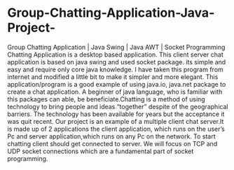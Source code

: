 # Group-Chatting-Application-Java-Project-
Group Chatting Application | Java Swing | Java AWT | Socket Programming
Chatting Application is a desktop based application. 
This client server chat application is based on java swing and used socket package. its simple and easy and require only core java knowledge. I have taken this program from internet and modified a little bit to make it simpler and more elegant.
This application/program is a good example of using java.io, java.net package to create a chat application. A beginner of java language, who is familiar with this packages can able, be beneficiate.Chatting is a method of using technology to bring people and ideas   “together” despite of the geographical barriers. The technology has been available for years but the acceptance it was quit recent. Our project is an example of a multiple client chat server.It is made up of 2 applications the client application, which runs on the user’s Pc and server application,which runs on any Pc on  the network. To start chatting client should get connected to server. We will focus on TCP and UDP socket connections which are a fundamental part of socket programming.

